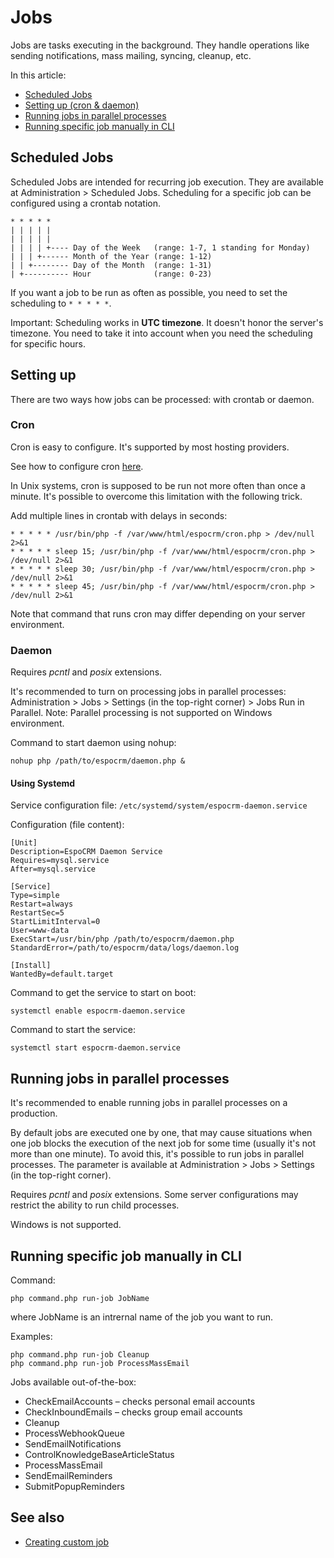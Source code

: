 # Jobs

Jobs are tasks executing in the background. They handle operations like sending notifications, mass mailing, syncing, cleanup, etc.

In this article:

* [Scheduled Jobs](#scheduled-jobs)
* [Setting up (cron & daemon)](#setting-up)
* [Running jobs in parallel processes](#running-jobs-in-parallel-processes)
* [Running specific job manually in CLI](#running-specific-job-manually-in-cli)

## Scheduled Jobs

Scheduled Jobs are intended for recurring job execution. They are available at Administration > Scheduled Jobs. Scheduling for a specific job can be configured using a crontab notation.

```
* * * * *
| | | | |
| | | | |
| | | | +---- Day of the Week   (range: 1-7, 1 standing for Monday)
| | | +------ Month of the Year (range: 1-12)
| | +-------- Day of the Month  (range: 1-31)
| +---------- Hour              (range: 0-23)
```

If you want a job to be run as often as possible, you need to set the scheduling to `* * * * *`.

Important: Scheduling works in **UTC timezone**. It doesn't honor the server's timezone. You need to take it into account when you need the scheduling for specific hours.

## Setting up

There are two ways how jobs can be processed: with crontab or daemon.

### Cron

Cron is easy to configure. It's supported by most hosting providers.

See how to configure cron [here](server-configuration.md#setting-up-crontab).

In Unix systems, cron is supposed to be run not more often than once a minute. It's possible to overcome this limitation with the following trick.

Add multiple lines in crontab with delays in seconds:

```
* * * * * /usr/bin/php -f /var/www/html/espocrm/cron.php > /dev/null 2>&1
* * * * * sleep 15; /usr/bin/php -f /var/www/html/espocrm/cron.php > /dev/null 2>&1
* * * * * sleep 30; /usr/bin/php -f /var/www/html/espocrm/cron.php > /dev/null 2>&1
* * * * * sleep 45; /usr/bin/php -f /var/www/html/espocrm/cron.php > /dev/null 2>&1
```

Note that command that runs cron may differ depending on your server environment.

### Daemon

Requires *pcntl* and *posix* extensions.

It's recommended to turn on processing jobs in parallel processes: Administration > Jobs > Settings (in the top-right corner) > Jobs Run in Parallel. Note: Parallel processing is not supported on Windows environment.

Command to start daemon using nohup:

```
nohup php /path/to/espocrm/daemon.php &
```

#### Using Systemd

Service configuration file: `/etc/systemd/system/espocrm-daemon.service`


Configuration (file content):

```
[Unit]
Description=EspoCRM Daemon Service
Requires=mysql.service
After=mysql.service

[Service]
Type=simple
Restart=always
RestartSec=5
StartLimitInterval=0
User=www-data
ExecStart=/usr/bin/php /path/to/espocrm/daemon.php
StandardError=/path/to/espocrm/data/logs/daemon.log

[Install]
WantedBy=default.target
```

Command to get the service to start on boot:

```
systemctl enable espocrm-daemon.service
```

Command to start the service:

```
systemctl start espocrm-daemon.service
```


## Running jobs in parallel processes

It's recommended to enable running jobs in parallel processes on a production.

By default jobs are executed one by one, that may cause situations when one job blocks the execution of the next job for some time (usually it's not more than one minute). To avoid this, it's possible to run jobs in parallel processes. The parameter is available at Administration > Jobs > Settings (in the top-right corner).

Requires *pcntl* and *posix* extensions. Some server configurations may restrict the ability to run child processes.

Windows is not supported.

## Running specific job manually in CLI


Command:
```
php command.php run-job JobName
```
where JobName is an intrernal name of the job you want to run.

Examples:
```
php command.php run-job Cleanup
php command.php run-job ProcessMassEmail
```

Jobs available out-of-the-box:

* CheckEmailAccounts – checks personal email accounts
* CheckInboundEmails – checks group email accounts
* Cleanup
* ProcessWebhookQueue
* SendEmailNotifications
* ControlKnowledgeBaseArticleStatus
* ProcessMassEmail
* SendEmailReminders
* SubmitPopupReminders

## See also

* [Creating custom job](../development/scheduled-job.md)
